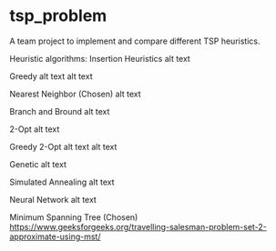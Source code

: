 # tsp_problem

A team project to implement and compare different TSP heuristics.

Heuristic algorithms:
Insertion Heuristics alt text

Greedy alt text alt text

Nearest Neighbor (Chosen) alt text

Branch and Bround alt text

2-Opt alt text

Greedy 2-Opt alt text alt text

Genetic alt text

Simulated Annealing alt text

Neural Network alt text

Minimum Spanning Tree (Chosen) https://www.geeksforgeeks.org/travelling-salesman-problem-set-2-approximate-using-mst/

